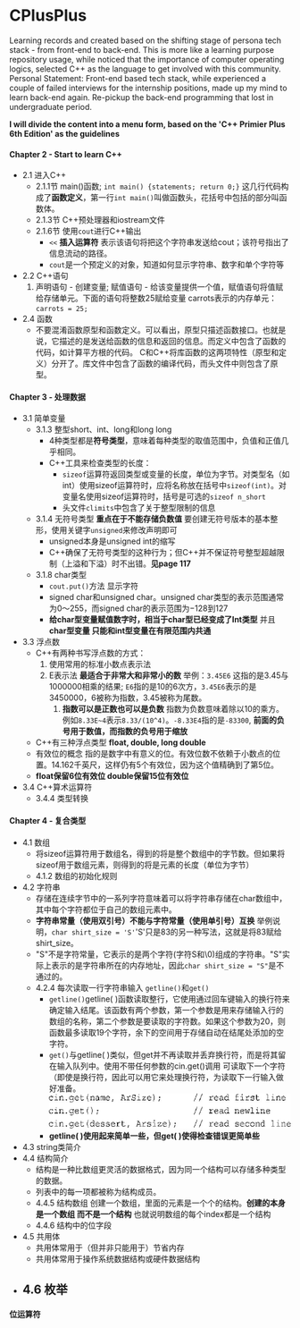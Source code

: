 # CPlusPlus

Learning records and created based on the shifting stage of persona tech stack - from front-end to back-end.
This is more like a learning purpose repository usage, while noticed that the importance of computer operating logics, selected C++ as the language to get involved with this community. Personal Statement: Front-end based tech stack, while experienced a couple of failed interviews for the internship positions, made up my mind to learn back-end again. Re-pickup the back-end programming that lost in undergraduate period.

**I will divide the content into a menu form, based on the 'C++ Primier Plus 6th Edition' as the guidelines**

#### Chapter 2 - Start to learn C++

- 2.1 进入C++
  - 2.1.1节 main()函数; `int main() {statements; return 0;}` 这几行代码构成了**函数定义**，第一行`int main()`叫做函数头，花括号中包括的部分叫函数体。
  - 2.1.3节 C++预处理器和iostream文件
  - 2.1.6节 使用`cout`进行C++输出
    - `<<` **插入运算符** 表示该语句将把这个字符串发送给cout；该符号指出了信息流动的路径。
    - `cout`是一个预定义的对象，知道如何显示字符串、数字和单个字符等
- 2.2 C++语句
    1. 声明语句 - 创建变量; 赋值语句 - 给该变量提供一个值，赋值语句将值赋给存储单元。下面的语句将整数25赋给变量 carrots表示的内存单元：`carrots = 25;`
- 2.4 函数[]()
  - 不要混淆函数原型和函数定义。可以看出，原型只描述函数接口。也就是说，它描述的是发送给函数的信息和返回的信息。而定义中包含了函数的代码，如计算平方根的代码。
      C和C++将库函数的这两项特性（原型和定义）分开了。库文件中包含了函数的编译代码，而头文件中则包含了原型。

#### Chapter 3 - 处理数据

- 3.1 简单变量
  - 3.1.3 整型short、int、long和long long
    - 4种类型都是**符号类型**，意味着每种类型的取值范围中，负值和正值几乎相同。
    - C++工具来检查类型的长度：
      - `sizeof`运算符返回类型或变量的长度，单位为字节。对类型名（如int）使用sizeof运算符时，应将名称放在括号中`sizeof(int)`。对变量名使用sizeof运算符时，括号是可选的`sizeof n_short`
      - 头文件`climits`中包含了关于整型限制的信息
  - 3.1.4 无符号类型 **重点在于不能存储负数值** 要创建无符号版本的基本整形，使用关键字`unsigned`来修改声明即可
    - unsigned本身是unsigned int的缩写
    - C++确保了无符号类型的这种行为；但C++并不保证符号整型超越限制（上溢和下溢）时不出错。**见page 117**
  - 3.1.8 char类型
    - `cout.put()`方法 显示字符
    - signed char和unsigned char。unsigned char类型的表示范围通常为0～255，而signed char的表示范围为−128到127
    - **给char型变量赋值数字时，相当于char型已经变成了Int类型** 并且 **char型变量 只能和int型变量在有限范围内共通**
- 3.3 浮点数
  - C++有两种书写浮点数的方式：
    1. 使用常用的标准小数点表示法
    2. E表示法 **最适合于非常大和非常小的数** 举例：`3.45E6` 这指的是3.45与1000000相乘的结果; `E6`指的是10的6次方，`3.45E6`表示的是3450000，6被称为指数，3.45被称为尾数。
       1. **指数可以是正数也可以是负数** 指数为负数意味着除以10的乘方。例如`8.33E~4`表示`8.33/(10^4)`。`-8.33E4`指的是`-83300`, **前面的负号用于数值，而指数的负号用于缩放**
  - C++有三种浮点类型 **float, double, long double**
  - 有效位的概念 指的是数字中有意义的位。有效位数不依赖于小数点的位置。14.162千英尺，这样仍有5个有效位，因为这个值精确到了第5位。
  - **float保留6位有效位 double保留15位有效位**
- 3.4 C++算术运算符
  - 3.4.4 类型转换

#### Chapter 4 - 复合类型
- 4.1 数组
  - 将sizeof运算符用于数组名，得到的将是整个数组中的字节数。但如果将sizeof用于数组元素，则得到的将是元素的长度（单位为字节）
  - 4.1.2 数组的初始化规则
- 4.2 字符串
  - 存储在连续字节中的一系列字符意味着可以将字符串存储在char数组中，其中每个字符都位于自己的数组元素中。
  - **字符串常量（使用双引号）不能与字符常量（使用单引号）互换** 举例说明，`char shirt_size = 'S'`'S'只是83的另一种写法，这就是将83赋给shirt_size。
  - "S"不是字符常量，它表示的是两个字符(字符S和\0)组成的字符串。"S"实际上表示的是字符串所在的内存地址，因此`char shirt_size = "S"`是不通过的。
  - 4.2.4 每次读取一行字符串输入 `getline()`和`get()`
    - `getline()`getline( )函数读取整行，它使用通过回车键输入的换行符来确定输入结尾。该函数有两个参数，第一个参数是用来存储输入行的数组的名称，第二个参数是要读取的字符数。如果这个参数为20，则函数最多读取19个字符，余下的空间用于存储自动在结尾处添加的空字符。
    - `get()`与getline( )类似，但get并不再读取并丢弃换行符，而是将其留在输入队列中。使用不带任何参数的cin.get()调用 可读取下一个字符（即使是换行符，因此可以用它来处理换行符，为读取下一行输入做好准备。![img.png](img.png)
    - **getline( )使用起来简单一些，但get( )使得检查错误更简单些**
- 4.3 string类简介
- 4.4 结构简介
  - 结构是一种比数组更灵活的数据格式，因为同一个结构可以存储多种类型的数据。
  - 列表中的每一项都被称为结构成员。
  - 4.4.5 结构数组 创建一个数组，里面的元素是一个个的结构。**创建的本身 是一个数组 而不是一个结构** 也就说明数组的每个index都是一个结构
  - 4.4.6 结构中的位字段
- 4.5 共用体
  - 共用体常用于（但并非只能用于）节省内存
  - 共用体常用于操作系统数据结构或硬件数据结构
- 4.6 枚举
  - 
#### 位运算符
